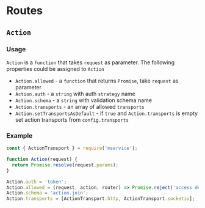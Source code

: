 # Routes

## `Action`

### Usage

`Action` is a `function` that takes `request` as parameter.
The following properties could be assigned to `Action`

* `Action.allowed` - a `function` that returns `Promise`, take `request`
  as parameter
* `Action.auth` - a `string` with auth `strategy` name
* `Action.schema` - a `string` with validation schema name
* `Action.transports` - an array of allowed `transports`
* `Action.setTransportsAsDefault` - if `true` and `Action.transports` 
   is empty set action transports from `config.transports`
### Example

```js
const { ActionTransport } = require('mservice');

function Action(request) {
  return Promise.resolve(request.params);
}

Action.auth = 'token';
Action.allowed = (request, action, router) => Promise.reject('access denied');
Action.schema = 'action.join';
Action.transports = [ActionTransport.http, ActionTransport.socketio];
```
